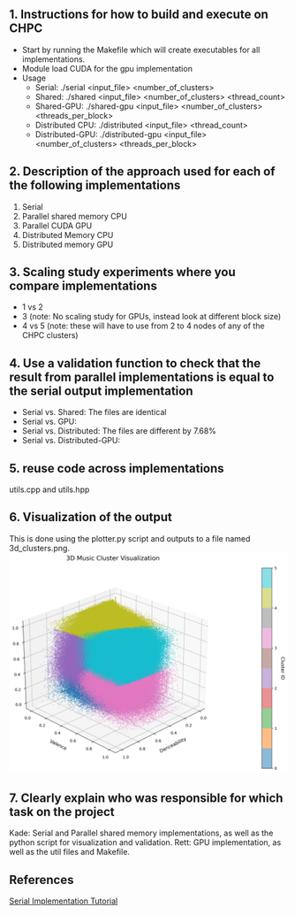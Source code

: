 ## 1. Instructions for how to build and execute on CHPC
- Start by running the Makefile which will create executables for all implementations.
- Module load CUDA for the gpu implementation
- Usage
    * Serial: ./serial <input_file> <number_of_clusters>
    * Shared: ./shared <input_file> <number_of_clusters> <thread_count>
    * Shared-GPU: ./shared-gpu <input_file> <number_of_clusters> <threads_per_block>
    * Distributed CPU: ./distributed <input_file> <k> <thread_count> 
    * Distributed-GPU: ./distributed-gpu <input_file> <number_of_clusters> <threads_per_block>

## 2. Description of the approach used for each of the following implementations
1. Serial
2. Parallel shared memory CPU
3. Parallel CUDA GPU 
4. Distributed Memory CPU
5. Distributed memory GPU

## 3. Scaling study experiments where you compare implementations
- 1 vs 2 
- 3 (note: No scaling study for GPUs, instead look at different block size)
- 4 vs 5 (note: these will have to use from 2 to 4 nodes of any of the CHPC clusters)

## 4. Use a  validation function to check that the result from parallel implementations is equal to the serial output implementation
- Serial vs. Shared: The files are identical
- Serial vs. GPU:
- Serial vs. Distributed: The files are different by 7.68%
- Serial vs. Distributed-GPU:

## 5. reuse code across implementations
utils.cpp and utils.hpp

## 6. Visualization of the output
This is done using the plotter.py script and outputs to a file named 3d_clusters.png.
![Cluster vis](3d_clusters.png)

## 7. Clearly explain who was responsible for which task on the project 
Kade: Serial and Parallel shared memory implementations, as well as the python script for visualization and validation.
Rett: GPU implementation, as well as the util files and Makefile.


## References
[Serial Implementation Tutorial](https://reasonabledeviations.com/2019/10/02/k-means-in-cpp/)
